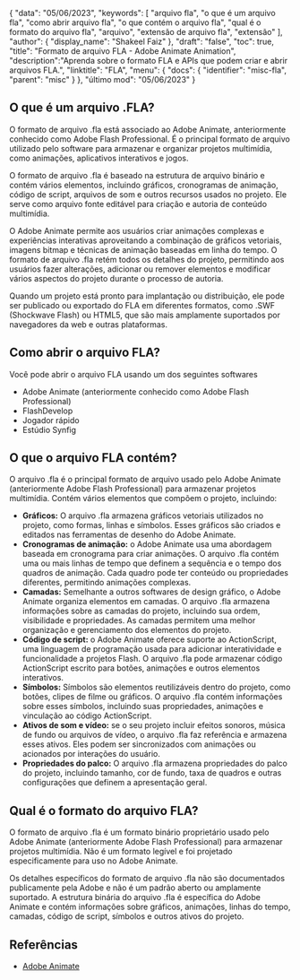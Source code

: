 {
"data": "05/06/2023",
  "keywords": [
"arquivo fla",
"o que é um arquivo fla",
"como abrir arquivo fla",
"o que contém o arquivo fla",
"qual é o formato do arquivo fla",
"arquivo",
"extensão de arquivo fla",
"extensão"
],
  "author": {
"display_name": "Shakeel Faiz"
},
"draft": "false",
"toc": true,
"title": "Formato de arquivo FLA - Adobe Animate Animation",
  "description":"Aprenda sobre o formato FLA e APIs que podem criar e abrir arquivos FLA.",
"linktitle": "FLA",
  "menu": {
    "docs": {
      "identifier": "misc-fla",
"parent": "misc"
}
},
"último mod": "05/06/2023"
}

## O que é um arquivo .FLA?

O formato de arquivo .fla está associado ao Adobe Animate, anteriormente conhecido como Adobe Flash Professional. É o principal formato de arquivo utilizado pelo software para armazenar e organizar projetos multimídia, como animações, aplicativos interativos e jogos.

O formato de arquivo .fla é baseado na estrutura de arquivo binário e contém vários elementos, incluindo gráficos, cronogramas de animação, código de script, arquivos de som e outros recursos usados no projeto. Ele serve como arquivo fonte editável para criação e autoria de conteúdo multimídia.

O Adobe Animate permite aos usuários criar animações complexas e experiências interativas aproveitando a combinação de gráficos vetoriais, imagens bitmap e técnicas de animação baseadas em linha do tempo. O formato de arquivo .fla retém todos os detalhes do projeto, permitindo aos usuários fazer alterações, adicionar ou remover elementos e modificar vários aspectos do projeto durante o processo de autoria.

Quando um projeto está pronto para implantação ou distribuição, ele pode ser publicado ou exportado do FLA em diferentes formatos, como .SWF (Shockwave Flash) ou HTML5, que são mais amplamente suportados por navegadores da web e outras plataformas.

## Como abrir o arquivo FLA?

Você pode abrir o arquivo FLA usando um dos seguintes softwares

- Adobe Animate (anteriormente conhecido como Adobe Flash Professional)
- FlashDevelop
- Jogador rápido
- Estúdio Synfig

## O que o arquivo FLA contém?

O arquivo .fla é o principal formato de arquivo usado pelo Adobe Animate (anteriormente Adobe Flash Professional) para armazenar projetos multimídia. Contém vários elementos que compõem o projeto, incluindo:

- **Gráficos:** O arquivo .fla armazena gráficos vetoriais utilizados no projeto, como formas, linhas e símbolos. Esses gráficos são criados e editados nas ferramentas de desenho do Adobe Animate.
- **Cronogramas de animação:** o Adobe Animate usa uma abordagem baseada em cronograma para criar animações. O arquivo .fla contém uma ou mais linhas de tempo que definem a sequência e o tempo dos quadros de animação. Cada quadro pode ter conteúdo ou propriedades diferentes, permitindo animações complexas.
- **Camadas:** Semelhante a outros softwares de design gráfico, o Adobe Animate organiza elementos em camadas. O arquivo .fla armazena informações sobre as camadas do projeto, incluindo sua ordem, visibilidade e propriedades. As camadas permitem uma melhor organização e gerenciamento dos elementos do projeto.
- **Código de script:** o Adobe Animate oferece suporte ao ActionScript, uma linguagem de programação usada para adicionar interatividade e funcionalidade a projetos Flash. O arquivo .fla pode armazenar código ActionScript escrito para botões, animações e outros elementos interativos.
- **Símbolos:** Símbolos são elementos reutilizáveis dentro do projeto, como botões, clipes de filme ou gráficos. O arquivo .fla contém informações sobre esses símbolos, incluindo suas propriedades, animações e vinculação ao código ActionScript.
- **Ativos de som e vídeo:** se o seu projeto incluir efeitos sonoros, música de fundo ou arquivos de vídeo, o arquivo .fla faz referência e armazena esses ativos. Eles podem ser sincronizados com animações ou acionados por interações do usuário.
- **Propriedades do palco:** O arquivo .fla armazena propriedades do palco do projeto, incluindo tamanho, cor de fundo, taxa de quadros e outras configurações que definem a apresentação geral.

## Qual é o formato do arquivo FLA?

O formato de arquivo .fla é um formato binário proprietário usado pelo Adobe Animate (anteriormente Adobe Flash Professional) para armazenar projetos multimídia. Não é um formato legível e foi projetado especificamente para uso no Adobe Animate.

Os detalhes específicos do formato de arquivo .fla não são documentados publicamente pela Adobe e não é um padrão aberto ou amplamente suportado. A estrutura binária do arquivo .fla é específica do Adobe Animate e contém informações sobre gráficos, animações, linhas do tempo, camadas, código de script, símbolos e outros ativos do projeto.

## Referências
* [Adobe Animate](https://en.wikipedia.org/wiki/Adobe_Animate)

